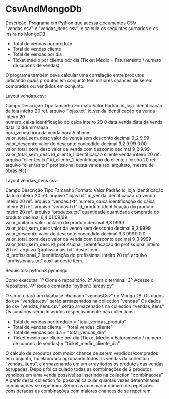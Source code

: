 # CsvAndMongoDb

Descrição:
  Programa em Python que acessa documentos CSV "vendas.csv" e "vendas_itens.csv", e calcule os seguintes sumários e os insira no MongoDB:

  - Total de vendas por produto
  - Total de vendas cliente
  - Total de vendas por dia
  - Ticket médio por cliente por dia (Ticket Médio = Faturamento / numero de cupons de vendas)
  
  O programa também deve calcular uma correlação entre produtos indicando quais produtos em conjunto tem maiores chances de       serem comprados ou vendidos em conjunto.
  
Layout vendas.csv:

  Campo	                      Descrição	                Tipo	      tamanho	    Formato	          Valor Padrão
id_loja	              identificação da loja	          inteiro	        20		                  ref. arquivo “lojas.txt”
id_venda	            identificação da venda	        inteiro	        20		
numero_caixa	        identificação do caixa	        inteiro	        20		                            0
data_venda	          data da venda	                    data	        10	    dd/mm/aaaa	
hora_venda	          hora da venda	                    hora	         5	         hh:mm	
valor_total_sem_desc	valor da venda sem desconto	    decimal	        9,2	          9.99	
valor_desconto	      valor do desconto concedido	    decimal	        9,2	          9.99                 0.00
valor_total_com_desc	valor da venda com desconto	    decimal	        9,2	          9.99	    valor_total_sem_desc
id_cliente_1	        identificação cliente venda	    inteiro	        20		                  ref. arquivo “clientes.txt”
id_cliente_2	        identificação do cliente / 	    inteiro	        20		                  ref. arquivo “clientes.txt”
                      profissional desta venda
                      (ex. arquiteto, mestre 
                      de obras etc)


Layout vendas_itens.csv:

  Campo	                     Descrição	                  Tipo	  Tamanho	    Formato	      Valor Padrão
id_loja	              identificação da loja	            inteiro	    20		                ref. arquivo “lojas.txt”
id_venda	            identificação da venda	          inteiro	    20		                ref. arquivo “vendas.txt”
numero_caixa	        identificação do caixa	          inteiro	    20		                ref. arquivo “vendas.txt”
id_produto	          identificação do produto	        inteiro	    20		                ref. arquivo “produtos.txt”
quantidade	          quantidade comprada do produto	  decimal	    6,4	    01/09/99	
valor_unitario	      valor unitário do produto	        decimal	    9,3	      9999	
valor_total_sem_desc	valor da venda sem desconto	      decimal	    9,3	      9999	
valor_desconto	      valor do desconto concedido	      decimal	    9,3	      9999	      0.0
valor_total_com_desc	valor da venda com desconto	      decimal	    9,3	      9999	      valor_total_sem_desc
id_profissional_1	    identificação do profissional     inteiro	    20		                ref. arquivo “profissionais.txt”
                      deste item.	
id_profissional_2     identificação do profissional     inteiro	    20		                ref. arquivo “profissionais.txt”
                      auxiliar deste item.	


Requisitos:
python3
pymongo


Como executar:
1º Clone o repositório.
2º Abra o terminal.
3º Acesse o repositório.
4º rode o comando "python3 lercsv.py"


O script criará um database chamado "vendasCsv" no MongoDB.
Os dados do csv "vendas.csv" serão armazenados na collection "vendas"
Os dados do csv "vendas_itens.csv" serão armazenados na collection "vendas_itens"
Os sumários serão inseridos respectivamente nas collections:

  - Total de vendas por produto = "total_vendas_produto"
  - Total de vendas cliente = "total_vendas_cliente"
  - Total de vendas por dia = "total_vendas_dia"
  - Ticket médio por cliente por dia (Ticket Médio = Faturamento / numero de cupons de vendas) = "ticket_medio_cliente_dia"

O calculo de produtos com maior chance de serem vendidos/comprados em conjunto, foi elaborado agrupando todos as vendas da collection "vendas_itens", e armazenando em um array todos os produtos das vendas agrupadas.
Depois foi calculado todas as combinações de 2 produtos vendidos em uma venda possível as inserindo na collection "combinacoes"
A partir desta collection foi possível calcular quantas vezes determinadas combinações se repetiram. Sendo as com maior número de repetições consideradas as combinações com maiores chances de se repetirem.

